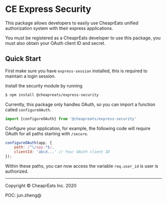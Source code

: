 # CE Express Security

This package allows developers to easily use CheaprEats unified authorization system with their express applications.

You must be registered as a CheaprEats developer to use this package, you must also obtain your OAuth client ID and secret.

## Quick Start

First make sure you have `express-session` installed, this is required to maintain a login session.

Install the security module by running

```bash
$ npm install @cheapreats/express-security
```

Currently, this package only handles OAuth, so you can import a function called `configureOAuth`.

```javascript
import {configureOAuth} from '@cheapreats/express-security'
```

Configure your application, for example, the following code will require OAuth for all paths starting with `/secure`.

```javascript
configureOAuth(app, {
    path: /^\/app.*$/,
    clientId: 'abcd...' // Your OAuth client ID
});
```

Within these paths, you can now access the variable `req.user_id` is user is authorized.

----

Copyright © CheaprEats Inc. 2020

POC: jun.zheng@
